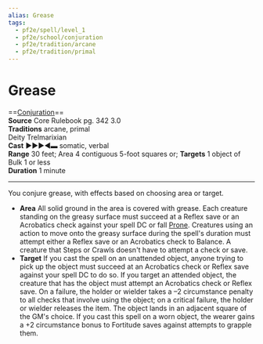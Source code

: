 ```yaml
---
alias: Grease 
tags:
  - pf2e/spell/level_1
  - pf2e/school/conjuration
  - pf2e/tradition/arcane
  - pf2e/tradition/primal
---
```


# Grease

==[Conjuration](Conjuration.md)==  
__Source__ Core Rulebook pg. 342 3.0  
**Traditions** arcane, primal  
Deity Trelmarixian  
**Cast** ►►►◄▬ somatic, verbal  
**Range** 30 feet; Area 4 contiguous 5-foot squares or; **Targets** 1 object of Bulk 1 or less  
**Duration** 1 minute

---

You conjure grease, with effects based on choosing area or target.

- **Area** All solid ground in the area is covered with grease. Each creature standing on the greasy surface must succeed at a Reflex save or an Acrobatics check against your spell DC or fall [Prone](Prone.md). Creatures using an action to move onto the greasy surface during the spell's duration must attempt either a Reflex save or an Acrobatics check to Balance. A creature that Steps or Crawls doesn't have to attempt a check or save.
- **Target** If you cast the spell on an unattended object, anyone trying to pick up the object must succeed at an Acrobatics check or Reflex save against your spell DC to do so. If you target an attended object, the creature that has the object must attempt an Acrobatics check or Reflex save. On a failure, the holder or wielder takes a –2 circumstance penalty to all checks that involve using the object; on a critical failure, the holder or wielder releases the item. The object lands in an adjacent square of the GM's choice. If you cast this spell on a worn object, the wearer gains a +2 circumstance bonus to Fortitude saves against attempts to grapple them.
